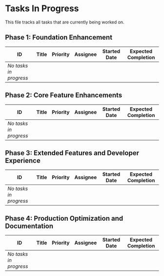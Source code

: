 # Tasks In Progress

This file tracks all tasks that are currently being worked on.

## Phase 1: Foundation Enhancement

| ID | Title | Priority | Assignee | Started Date | Expected Completion |
|----|-------|----------|----------|-------------|---------------------|
| *No tasks in progress* | | | | | |

## Phase 2: Core Feature Enhancements

| ID | Title | Priority | Assignee | Started Date | Expected Completion |
|----|-------|----------|----------|-------------|---------------------|
| *No tasks in progress* | | | | | |

## Phase 3: Extended Features and Developer Experience

| ID | Title | Priority | Assignee | Started Date | Expected Completion |
|----|-------|----------|----------|-------------|---------------------|
| *No tasks in progress* | | | | | |

## Phase 4: Production Optimization and Documentation

| ID | Title | Priority | Assignee | Started Date | Expected Completion |
|----|-------|----------|----------|-------------|---------------------|
| *No tasks in progress* | | | | | |
